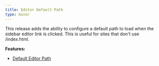 ```yaml
---
title: Editor Default Path
type: minor
---
```



This release adds the ability to configure a default path to load when the sidebar editor link is clicked. This is useful for sites that don't use /index.html.

**Features:**

* [Default Editor Path](/editing/visual-editor/#default-editor-path)